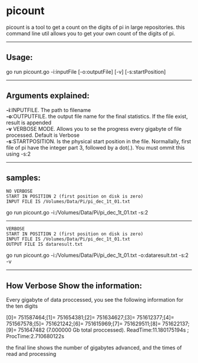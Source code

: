 # picount
picount is a tool to get a count on the digits of pi in large repositories.
this command line util allows you to get your own count of the digits of pi.

___
## Usage:

go run picount.go -i:inputFile [-o:outputFile] [-v] [-s:startPosition]

___

## Arguments explained:
**-i**:INPUTFILE. The path to filename</br>
**-o**:OUTPUTFILE.  the output file name for the final statistics. If the file exist, result is appended</br>
**-v** VERBOSE MODE. Allows you to se the progress every gigabyte of file processed. 
Default is Verbose</br>
**-s**:STARTPOSITION. Is the physical start position in the file. Normallally, first file of pi have the integer part 3, followed by a dot(.). You must ommit this using -s:2
___

## samples:

    NO VERBOSE
    START IN POSITION 2 (first position on disk is zero)
    INPUT FILE IS /Volumes/Data/Pi/pi_dec_1t_01.txt

go run picount.go -i:/Volumes/Data/Pi/pi_dec_1t_01.txt -s:2
___

    VERBOSE
    START IN POSITION 2 (first position on disk is zero)
    INPUT FILE IS /Volumes/Data/Pi/pi_dec_1t_01.txt
    OUTPUT FILE IS dataresult.txt
go run picount.go -i:/Volumes/Data/Pi/pi_dec_1t_01.txt -o:dataresult.txt -s:2 -v


___

## How Verbose Show the information:
Every gigabyte of data proccessed, you see the following information for the ten digits

[0]=   751587464;[1]=   751654381;[2]=   751634627;[3]=   751612377;[4]=   751567578;[5]=   751621242;[6]=   751615969;[7]=   751629511;[8]=   751622137;[9]=   751647482
(7.000000 Gb total proccessed). ReadTime:11.180175194s ; ProcTime:2.710680122s

the final line shows the number of gigabytes advanced, and the times of read and processing
